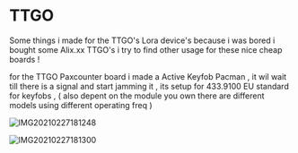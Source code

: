 # TTGO
Some things i made for the TTGO's Lora device's 
because i was bored i bought some Alix.xx TTGO's
i try to find other usage for these nice cheap boards !

for the TTGO Paxcounter board i made a Active Keyfob Pacman ,
it wil wait till there is a signal and start jamming it ,
its setup for 433.9100 EU standard for keyfobs ,
( also depent on the module you own there are different models using different operating freq ) 


![IMG20210227181248](https://user-images.githubusercontent.com/20719445/109394588-0dac9900-7928-11eb-9968-2d0867c18345.jpg)

![IMG20210227181300](https://user-images.githubusercontent.com/20719445/109394812-2d908c80-7929-11eb-8056-d7f44377d8b4.jpg)

